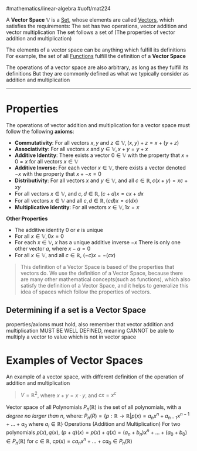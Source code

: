 #mathematics/linear-algebra 
#uoft/mat224 

A **Vector Space** $\mathbb{V}$ is a [Set](../MAT223%20Notes/Set.md), whose elements are called [Vectors](../MAT223%20Notes/Vector.md), which satisfies the requirements: 
	The set has two operations, vector addition and vector multiplication
	The set follows a set of [](../MAT223%20Notes/Vector.md#^a7e263|axioms) (The properties of vector addition and multiplication)

The elements of a vector space can be anything which fulfill its definitions
	For example, the set of all [Functions](../MAT235%20Notes/Function.md) fulfill the definition of a **Vector Space**

The operations of a vector space are also arbitrary, as long as they fulfill its definitions
	But they are commonly defined as what we typically consider as addition and multiplication

---
# Properties
The operations of vector addition and multiplication for a vector space must follow the following **axioms**:
- **Commutativity**: For all vectors $x,y$ and $z\in \mathbb{V}, (x,y)+z=x+(y+z)$
- **Associativity**: For all vectors $x$ and $y\in \mathbb{V}, x+y=y+x$
- **Additive Identity**: There exists a vector $0\in \mathbb{V}$ with the property that $x+0=x$ for all vectors $x\in \mathbb{V}$
- **Additive Inverse**: For each vector $x\in \mathbb{V}$, there exists a vector denoted $-x$ with the property that $x+-x=0$
- **Distributivity**: For all vectors $x$ and $y\in \mathbb{V}$, and all $c\in \mathbb{R}, c(x+y)=xc+xy$
- For all vectors $x\in \mathbb{V}$, and $c,d\in \mathbb{R}, (c+d)x=cx+dx$
- For all vectors $x\in \mathbb{V}$ and all $c,d\in \mathbb{R}, (cd)x=c(dx)$
- **Multiplicative Identity**: For all vectors $x\in \mathbb{V},1x=x$

**Other Properties**
- The additive identity $0$ or $e$ is unique
- For all $x\in \mathbb{V}, 0x=0$
- For each $x\in \mathbb{V}$, $x$ has a unique additive inverse $-x$
	There is only one other vector $a$, where $x-a=0$
- For all $x\in \mathbb{V}$, and all $c\in \mathbb{R}$, $(-c)x=-(cx)$


> This definition of a Vector Space is based of the properties that vectors do. 
> We use the definition of a Vector Space, because there are many other mathematical concepts(such as functions), which also satisfy the definition of a Vector Space, and it helps to generalize this idea of spaces which follow the properties of vectors. 

## Determining if a set is a Vector Space
properties/axioms must hold, also remember that vector addition and multiplication MUST BE WELL DEFINED, meaning CANNOT be able to multiply a vector to value which is not in vector space

# Examples of Vector Spaces

An example of a vector space, with different definition of the operation of addition and multiplication

>$V=\mathbb{R}^{2}$, where $x+y=x\cdot y$, and $cx=x^{c}$

Vector space of all Polynomials
$P_{n}(\mathbb{R})$ is the set of all polynomials, with a *degree no larger than $n$*, where:
	$P_{n}(R)=\{p:\mathbb{R}\rightarrow \mathbb{R}|p(x)=a_{n}x^{n}+a_{n-1}x^{n-1}+...+a_{0} \text{ where }a_{i}\in \mathbb{R}\}$
	Operations (Addition and Multiplication)
		For two polynomials $p(x), q(x)$, $(p+q)(x)=p(x)+q(x)=(a_{n}+b_{n})x^{n}+...+(a_{0}+b_{0})\in P_{n}(\mathbb{R})$
		for $c\in \mathbb{R}$, $cp(x)=ca_{n}x^{n}+...+ca_{0}\in P_{n}(\mathbb{R})$
